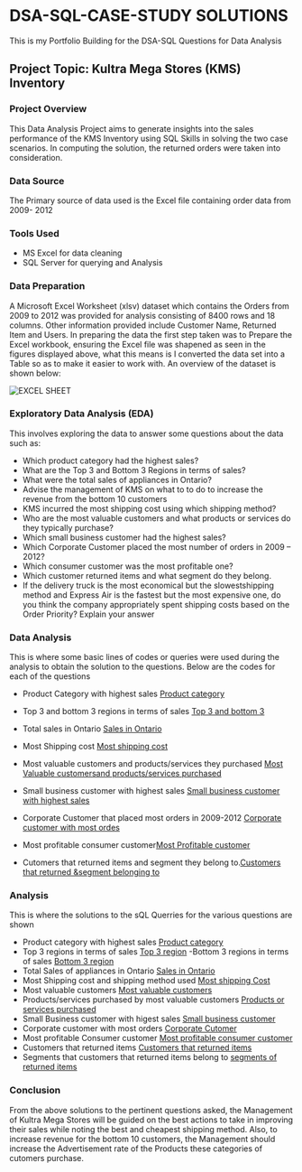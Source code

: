 # DSA-SQL-CASE-STUDY SOLUTIONS

This is my Portfolio Building for the DSA-SQL Questions for Data Analysis

## Project Topic: Kultra Mega Stores (KMS) Inventory

### Project Overview
This Data Analysis Project aims to generate insights into the sales performance of the KMS Inventory
using SQL Skills in solving the two case scenarios. In computing the solution, the returned orders were taken into consideration. 

### Data Source
The Primary source of data used is the Excel file containing order data from 2009- 2012

### Tools Used
- MS Excel for data cleaning
- SQL Server for querying and Analysis
### Data Preparation
A Microsoft Excel Worksheet (xlsv) dataset which contains the Orders from 2009 to 2012 was provided for analysis consisting of 8400 rows and 18 columns. Other information provided include Customer Name, Returned Item and Users. In preparing the data the first step taken was to Prepare the Excel workbook, ensuring the Excel file was shapened as seen in the figures displayed above, what this means is I converted the data set into a Table so as to make it easier to work with. An overview of the dataset is shown below:

![EXCEL SHEET](https://github.com/user-attachments/assets/e1502a12-377c-4750-b6f6-4f3a259df206)

 
### Exploratory Data Analysis (EDA)
This involves exploring the data to answer some questions about the data such as:
- Which product category had the highest sales?
- What are the Top 3 and Bottom 3 Regions in terms of sales?
- What were the total sales of appliances in Ontario?
- Advise the management of KMS on what to to do to increase the revenue from the bottom 10 customers
- KMS incurred the most shipping cost using which shipping method?
- Who are the most valuable customers and what products or services do they typically purchase?
- Which small business customer had the highest sales?
- Which Corporate Customer placed the most number of orders in 2009 – 2012? 
- Which consumer customer was the most profitable one?
- Which customer returned items and what segment do they belong.
- If the delivery truck is the most economical but the slowestshipping method and Express Air is the fastest but the most expensive one, do you think the company appropriately spent shipping costs based on the Order Priority? Explain your answer

 ### Data Analysis
  This is where some basic lines of codes or queries were used during the analysis to obtain the solution to the questions. Below are the codes for each of the questions
  
  - Product Category with highest sales
[Product category](https://github.com/Fadcemi/DSA--Data-Analysis-Capstone-Project-1/blob/main/Product%20category%20with%20highest%20sales.sql)

- Top 3 and bottom 3 regions in terms of sales [Top 3 and bottom 3](https://github.com/Fadcemi/DSA--Data-Analysis-Capstone-Project-1/blob/main/Top%203%20%20and%20Bottom%203%20regions%20in%20sales.sql)
- Total sales in Ontario [Sales in Ontario](https://github.com/Fadcemi/DSA--Data-Analysis-Capstone-Project-1/blob/main/Product%20category%20with%20highest%20sales.sql)
- Most Shipping cost [Most shipping cost](https://github.com/Fadcemi/DSA--Data-Analysis-Capstone-Project-1/blob/main/Most%20shipping%20cost%20by%20shipping%20mode.sql)
- Most valuable customers and products/services they purchased [Most Valuable customersand products/services purchased](https://github.com/Fadcemi/DSA--Data-Analysis-Capstone-Project-1/blob/main/Valuable%20customer%20and%20product%20purchased.sql)
- Small business customer with highest sales [Small business customer with highest sales](https://github.com/Fadcemi/DSA--Data-Analysis-Capstone-Project-1/blob/main/Small%20business%20Customer.sql)
- Corporate Customer that placed most orders in 2009-2012 [Corporate customer with most ordes](https://github.com/Fadcemi/DSA--Data-Analysis-Capstone-Project-1/blob/main/Corporate%20customer.sql)
- Most profitable consumer customer[Most Profitable customer](https://github.com/Fadcemi/DSA--Data-Analysis-Capstone-Project-1/blob/main/Most%20profitable%20consumer%20customer.sql)
- Cutomers that returned items and segment they belong to.[Customers that returned &segment belonging to](https://github.com/Fadcemi/DSA--Data-Analysis-Capstone-Project-1/blob/main/Customer%20returned%20items%20and%20segment.sql)
  
 ### Analysis
 This is where the solutions to the sQL Querries for the various questions are shown
 
 - Product category with highest sales
[Product category](https://github.com/Fadcemi/DSA--Data-Analysis-Capstone-Project-1/blob/main/Images/Product%20category.jpg)
- Top 3 regions in terms of sales
  [Top 3 region](https://github.com/Fadcemi/DSA--Data-Analysis-Capstone-Project-1/blob/main/Images/Top%203%20region.jpg)
-Bottom 3 regions in terms of sales
  [Bottom 3 region](https://github.com/Fadcemi/DSA--Data-Analysis-Capstone-Project-1/blob/main/Images/Bottom%203%20regions.jpg)
- Total Sales of appliances in Ontario
  [Sales in Ontario](https://github.com/Fadcemi/DSA--Data-Analysis-Capstone-Project-1/blob/main/Images/Sales%20in%20Ontario.jpg)
- Most Shipping cost and shipping method used
  [Most shipping Cost](https://github.com/Fadcemi/DSA--Data-Analysis-Capstone-Project-1/blob/main/Images/Most%20shipping%20cost%20%26%20shipping%20method.jpg)
- Most valuable customers
  [Most valuable customers](https://github.com/Fadcemi/DSA--Data-Analysis-Capstone-Project-1/blob/main/Images/Most%20valuable%20customers.jpg)
- Products/services purchased by most valuable customers
  [Products or services purchased](https://github.com/Fadcemi/DSA--Data-Analysis-Capstone-Project-1/blob/main/Images/Products%20or%20services%20purchased.jpg)
- Small Business customer with higest sales
[Small business customer](https://github.com/Fadcemi/DSA--Data-Analysis-Capstone-Project-1/blob/main/Images/Small%20business%20with%20highest%20sales.jpg)
- Corporate customer with most orders
  [Corporate Cutomer](https://github.com/Fadcemi/DSA--Data-Analysis-Capstone-Project-1/blob/main/Images/Corporate%20customer%20with%20most%20orders.jpg)
- Most profitable Consumer customer
[Most profitable consumer customer](https://github.com/Fadcemi/DSA--Data-Analysis-Capstone-Project-1/blob/main/Images/Most%20profitable%20consumer%20customer.jpg)
- Customers that returned items
  [Customers that returned items](https://github.com/Fadcemi/DSA--Data-Analysis-Capstone-Project-1/blob/main/Images/Customers%20that%20returned%20items.jpg)
- Segments that customers that returned items belong to
[segments of returned items](https://github.com/Fadcemi/DSA--Data-Analysis-Capstone-Project-1/blob/main/Images/Segment%20that%20returned.jpg)

### Conclusion
From the above solutions to the pertinent questions asked, the Management of Kultra Mega Stores will be guided on the best actions to take in improving their sales while noting the best and cheapest shipping method. Also, to increase revenue for the bottom 10 customers, the Management should increase the Advertisement rate of the Products these categories of cutomers purchase.
 
